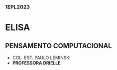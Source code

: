 ### 1EPL2023
# ELISA
## PENSAMENTO COMPUTACIONAL
- COL. EST. PAULO LEMINSKI
- **PROFESSORA DRIELLE**
